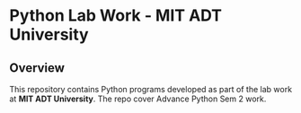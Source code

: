 # Python Lab Work - MIT ADT University

## Overview

This repository contains Python programs developed as part of the lab work at **MIT ADT University**. The repo cover Advance Python Sem 2 work.

